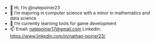 - 👋 Hi, I’m @natepoirier23
- 👀 I’m majoring in computer science with a minor in mathematics and data science
-  🌱 I’m currently learning tools for game development
- 📫 Email: natepoirier17@gmail.com Linkedin: https://www.linkedin.com/in/nathan-poirier23/

<!---
natepoirier23/natepoirier23 is a ✨ special ✨ repository because its `README.md` (this file) appears on your GitHub profile.
You can click the Preview link to take a look at your changes.
--->
